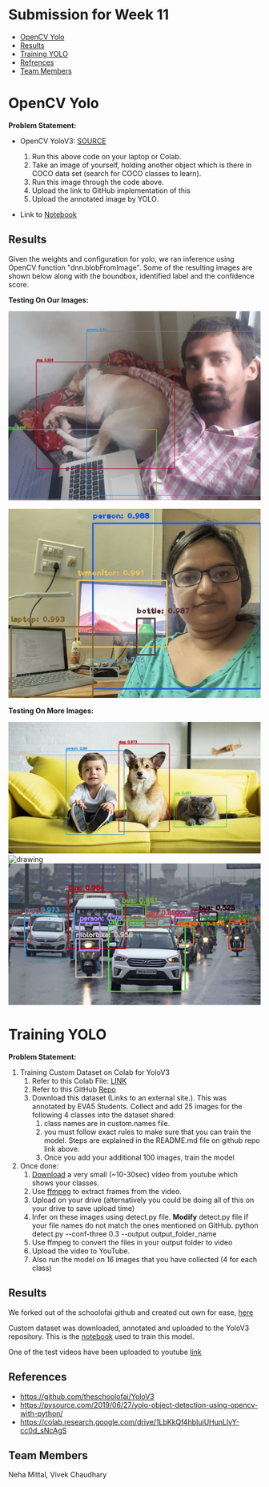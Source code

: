 # Submission for Week 11

- [OpenCV Yolo](##opencv-yolo)
- [Results](#results)
- [Training YOLO](#training-yolo)
- [Refrences](#references)
- [Team Members](#team-members)


# OpenCV Yolo

**Problem Statement:**

- OpenCV YoloV3: [SOURCE](https://pysource.com/2019/06/27/yolo-object-detection-using-opencv-with-python/)
     1. Run this above code on your laptop or Colab. 
     2. Take an image of yourself, holding another object which is there in COCO data set (search for COCO classes to learn). 
     3. Run this image through the code above. 
     4. Upload the link to GitHub implementation of this
     5. Upload the annotated image by YOLO. 
 
- Link to [Notebook](https://github.com/vivek-a81/EVA6/blob/main/Session11/S11P1.ipynb)


Results
------------
Given the weights and configuration for yolo, we ran inference using OpenCV function "dnn.blobFromImage". Some of the resulting images are shown below along with the boundbox, identified label and the confidence score.

**Testing On Our Images:**
<p float="center">
 <img src="images/out1.png" alt="drawing" width="550">
</p>
<p float="center">
 <img src="images/out_neha.jpg" alt="drawing" width="550">
</p>

**Testing On More Images:**

<p float="center">
 <img src="images/out3.png" alt="drawing">
 <img src="images/out4.png" alt="drawing" width="950">
 <img src="images/out2.png" alt="drawing">
</p>


# Training YOLO
**Problem Statement:**

1. Training Custom Dataset on Colab for YoloV3
     1. Refer to this Colab File:  [LINK](https://colab.research.google.com/drive/1LbKkQf4hbIuiUHunLlvY-cc0d_sNcAgS)
     2. Refer to this GitHub [Repo](https://github.com/theschoolofai/YoloV3)
     3. Download this dataset (Links to an external site.). This was annotated by EVA5 Students. Collect and add 25 images for the following 4 classes into the dataset shared:
           1. class names are in custom.names file. 
           2. you must follow exact rules to make sure that you can train the model. Steps are explained in the README.md file on github repo link above.
           3. Once you add your additional 100 images, train the model         
2. Once done:
      1. [Download](https://www.y2mate.com/en57) a very small (~10-30sec) video from youtube which shows your classes. 
      2. Use [ffmpeg](https://en.wikibooks.org/wiki/FFMPEG_An_Intermediate_Guide/image_sequence) to extract frames from the video. 
      3. Upload on your drive (alternatively you could be doing all of this on your drive to save upload time)
      4. Infer on these images using detect.py file. **Modify** detect.py file if your file names do not match the ones mentioned on GitHub. 
      python detect.py --conf-three 0.3 --output output_folder_name
      5. Use  ffmpeg  to convert the files in your output folder to video
      6. Upload the video to YouTube. 
      7. Also run the model on 16 images that you have collected (4 for each class)

Results
------------
We forked out of the schoolofai github and created out own for ease, [here](https://github.com/MittalNeha/YoloV3)

Custom dataset was downloaded, annotated and uploaded to the YoloV3 repository. This is the [notebook](https://github.com/vivek-a81/EVA6/blob/main/Session11/Training_YOLO.ipynb) used to train this model.

One of the test videos have been uploaded to youtube [link](https://www.youtube.com/watch?v=K5zuxPn4BSo&ab_channel=NehaMittal)

References
------------------------

* https://github.com/theschoolofai/YoloV3
* https://pysource.com/2019/06/27/yolo-object-detection-using-opencv-with-python/
* https://colab.research.google.com/drive/1LbKkQf4hbIuiUHunLlvY-cc0d_sNcAgS


Team Members
------------------------

Neha Mittal, Vivek Chaudhary
